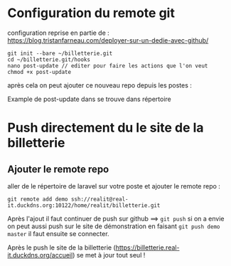 # Configuration du remote git

configuration reprise en partie de : https://blog.tristanfarneau.com/deployer-sur-un-dedie-avec-github/

```
git init --bare ~/billetterie.git
cd ~/billetterie.git/hooks
nano post-update // editer pour faire les actions que l'on veut
chmod +x post-update
```

après cela on peut ajouter ce nouveau repo depuis les postes :

Example de post-update dans se trouve dans répertoire

# Push directement du le site de la billetterie

## Ajouter le remote repo

aller de le répertoire de laravel sur votre poste et ajouter le remote repo :

```
git remote add demo ssh://realit@real-it.duckdns.org:10122/home/realit/billetterie.git
```

Après l'ajout il faut continuer de push sur github ==> `git push` si on a envie on peut aussi push sur le site de démonstration en faisant `git push demo master` il faut ensuite se connecter.

Après le push le site de la billetterie (https://billetterie.real-it.duckdns.org/accueil) se met à jour tout seul ! 


